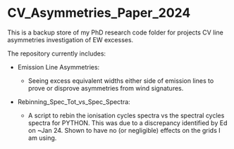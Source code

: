 # CV_Asymmetries_Paper_2024

This is a backup store of my PhD research code folder for projects CV line asymmetries investigation of EW excesses.

The repository currently includes:
- Emission Line Asymmetries:
    - Seeing excess equivalent widths either side of emission lines to prove or disprove asymmetries from wind signatures.
  
- Rebinning_Spec_Tot_vs_Spec_Spectra:
    - A script to rebin the ionisation cycles spectra vs the spectral cycles spectra for PYTHON. This was due to a discrepancy
        identified by Ed on ~Jan 24. Shown to have no (or negligible) effects on the grids I am using.